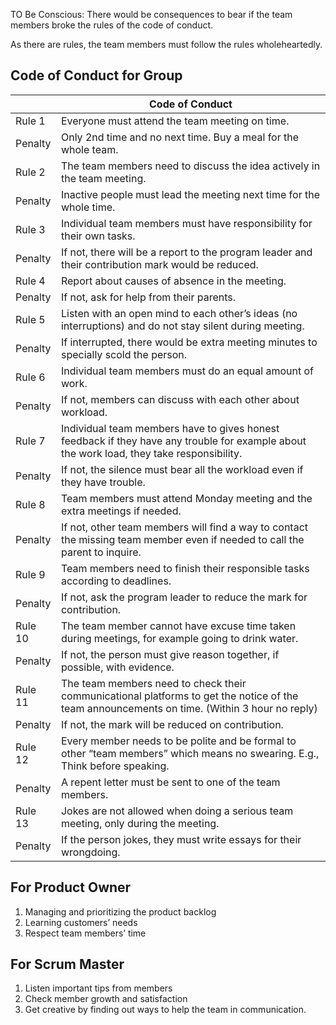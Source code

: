 TO Be Conscious: There would be consequences to bear if the team members broke the rules of the code of conduct. 

As there are rules, the team members must follow the rules wholeheartedly.  

Code of Conduct for Group 
----------------------------
|         |                                                          Code of Conduct                                                                   |
|---------|--------------------------------------------------------------------------------------------------------------------------------------------|
| Rule 1  |Everyone must attend the team meeting on time.                                                                                              |
| Penalty |Only 2nd time and no next time. Buy a meal for the whole team.                                                                              |
| Rule 2  |The team members need to discuss the idea actively in the team meeting.                                                                     |
| Penalty |Inactive people must lead the meeting next time for the whole time.                                                                         |
| Rule 3  |Individual team members must have responsibility for their own tasks.                                                                       |
| Penalty |If not, there will be a report to the program leader and their contribution mark would be reduced.                                          |
| Rule 4  |Report about causes of absence in the meeting.                                                                                              |
| Penalty |If not, ask for help from their parents.                                                                                                    |
| Rule 5  |Listen with an open mind to each other’s ideas (no interruptions) and do not stay silent during meeting.                                    |
| Penalty |If interrupted, there would be extra meeting minutes to specially scold the person.                                                         |
| Rule 6  |Individual team members must do an equal amount of work.                                                                                    |
| Penalty |If not, members can discuss with each other about workload.                                                                                 |
| Rule 7  |Individual team members have to gives honest feedback if they have any trouble for example about the work load, they take responsibility.   |
| Penalty |If not, the silence must bear all the workload even if they have trouble.                                                                   |
| Rule 8  |Team members must attend Monday meeting and the extra meetings if needed.                                                                   |
| Penalty |If not, other team members will find a way to contact the missing team member even if needed to call the parent to inquire.                 |
| Rule 9  |Team members need to finish their responsible tasks according to deadlines.                                                                 |
| Penalty |If not, ask the program leader to reduce the mark for contribution.                                                                         |
| Rule 10 |The team member cannot have excuse time taken during meetings, for example going to drink water.                                            |
| Penalty |If not, the person must give reason together, if possible, with evidence.                                                                   |
| Rule 11 |The team members need to check their communicational platforms to get the notice of the team announcements on time. (Within 3 hour no reply)|
| Penalty |If not, the mark will be reduced on contribution.                                                                                           |              
| Rule 12 |Every member needs to be polite and be formal to other “team members” which means no swearing. E.g., Think before speaking.                 |
| Penalty |A repent letter must be sent to one of the team members.                                                                                    |
| Rule 13 |Jokes are not allowed when doing a serious team meeting, only during the meeting.                                                           |
| Penalty |If the person jokes, they must write essays for their wrongdoing.                                                                           |


For Product Owner
--------------------
1. Managing and prioritizing the product backlog 
2. Learning customers’ needs 
3. Respect team members’ time 

For Scrum Master
-------------------
1. Listen important tips from members 
2. Check member growth and satisfaction 
3. Get creative by finding out ways to help the team in communication. 
